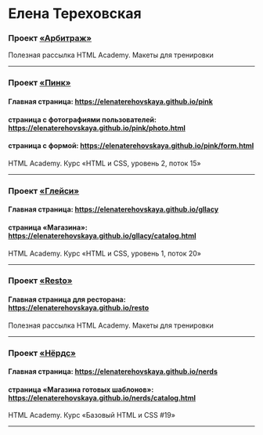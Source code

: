 # Елена Тереховская

### Проект [«Арбитраж»](https://github.com/elenaterehovskaya/arbitrage "repository")

Полезная рассылка HTML Academy. Макеты для тренировки

---

### Проект [«Пинк»](https://github.com/elenaterehovskaya/524673-pink "repository")
#### Главная страница: <a href="https://elenaterehovskaya.github.io/pink" target="_blank">https://elenaterehovskaya.github.io/pink</a>
#### страница с фотографиями пользователей: <a href="https://elenaterehovskaya.github.io/pink/photo.html" target="_blank">https://elenaterehovskaya.github.io/pink/photo.html</a>
#### страница с формой: <a href="https://elenaterehovskaya.github.io/pink/form.html" target="_blank">https://elenaterehovskaya.github.io/pink/form.html</a>

HTML Academy. Курс «HTML и CSS, уровень 2, поток 15»

---

### Проект [«Глейси»](https://github.com/elenaterehovskaya/524673-gllacy "repository")
#### Главная страница: <a href="https://elenaterehovskaya.github.io/gllacy" target="_blank">https://elenaterehovskaya.github.io/gllacy</a>
#### страница «Магазина»: <a href="https://elenaterehovskaya.github.io/gllacy/catalog.html" target="_blank">https://elenaterehovskaya.github.io/gllacy/catalog.html</a>

HTML Academy. Курс «HTML и CSS, уровень 1, поток 20»

---

### Проект [«Resto»](https://github.com/elenaterehovskaya/resto "repository")
#### Главная страница для ресторана: <a href="https://elenaterehovskaya.github.io/resto" target="_blank">https://elenaterehovskaya.github.io/resto</a>

Полезная рассылка HTML Academy. Макеты для тренировки

---

### Проект [«Нёрдс»](https://github.com/elenaterehovskaya/524673-nerds "repository")
#### Главная страница: <a href="https://elenaterehovskaya.github.io/nerds" target="_blank">https://elenaterehovskaya.github.io/nerds</a>
#### страница «Магазина готовых шаблонов»: <a href="https://elenaterehovskaya.github.io/nerds/catalog.html" target="_blank">https://elenaterehovskaya.github.io/nerds/catalog.html</a>

HTML Academy. Курс «Базовый HTML и CSS #19»

---
